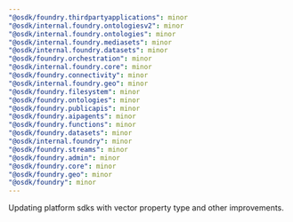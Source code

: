 ```yaml
---
"@osdk/foundry.thirdpartyapplications": minor
"@osdk/internal.foundry.ontologiesv2": minor
"@osdk/internal.foundry.ontologies": minor
"@osdk/internal.foundry.mediasets": minor
"@osdk/internal.foundry.datasets": minor
"@osdk/foundry.orchestration": minor
"@osdk/internal.foundry.core": minor
"@osdk/foundry.connectivity": minor
"@osdk/internal.foundry.geo": minor
"@osdk/foundry.filesystem": minor
"@osdk/foundry.ontologies": minor
"@osdk/foundry.publicapis": minor
"@osdk/foundry.aipagents": minor
"@osdk/foundry.functions": minor
"@osdk/foundry.datasets": minor
"@osdk/internal.foundry": minor
"@osdk/foundry.streams": minor
"@osdk/foundry.admin": minor
"@osdk/foundry.core": minor
"@osdk/foundry.geo": minor
"@osdk/foundry": minor
---
```


Updating platform sdks with vector property type and other improvements.
